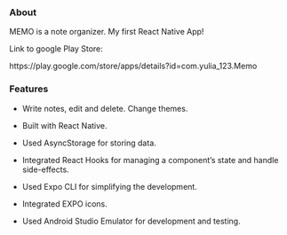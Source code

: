 <h3> About</h3>
<p> MEMO is a note organizer. My first React Native App! </p>
<p> Link to google Play Store: </p>
https://play.google.com/store/apps/details?id=com.yulia_123.Memo

<h3>Features </h3>

- Write notes, edit and delete. Change themes.

- Built with React Native.

- Used AsyncStorage for storing data.

- Integrated React Hooks for managing a component’s state and handle side-effects.

- Used Expo CLI for simplifying the development.

- Integrated EXPO icons.

- Used Android Studio Emulator for development and testing.

<!-- Fur future release, in app.json:
"package": "com.yulia_123.memos2",
       "versionCode": 2 -->

